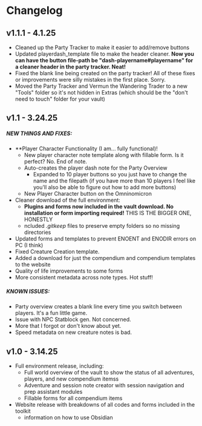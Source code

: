 # Changelog

## v1.1.1 - 4.1.25
- Cleaned up the Party Tracker to make it easier to add/remove buttons
- Updated playerdash_template file to make the header cleaner. **Now you can have the button file-path be "dash-playername#playername" for a cleaner header in the party tracker. Neat!**
- Fixed the blank line being created on the party tracker! All of these fixes or improvements were silly mistakes in the first place. Sorry.
- Moved the Party Tracker and Vermun the Wandering Trader to a new "Tools" folder so it's not hidden in Extras (which should be the "don't need to touch" folder for your vault)

## v1.1 - 3.24.25
##### NEW THINGS AND FIXES:
- **Player Character Functionality (I am... fully functional)! 
	- New player character note template along with fillable form. Is it perfect? No. End of note.
	- Auto-creates the player dash note for the Party Overview 
		- Expanded to 10 player buttons so you just have to change the name and the filepath (if you have more than 10 players I feel like you'll also be able to figure out how to add more buttons)
	- New Player Character button on the Omninomicron
- Cleaner download of the full environment:
	- **Plugins and forms now included in the vault download. No installation or form importing required!** THIS IS THE BIGGER ONE, HONESTLY
	- ncluded *.gitkeep* files to preserve empty folders so no missing directories
- Updated forms and templates to prevent ENOENT and ENODIR errors on PC (I think)
- Fixed Creature Creation template.
- Added a download for just the compendium and compendium templates to the website
- Quality of life improvements to some forms
- More consistent metadata across note types. Hot stuff!
##### KNOWN ISSUES:
- Party overview creates a blank line every time you switch between players. It's a fun little game.
- Issue with NPC Statblock gen. Not concerned.
- More that I forgot or don't know about yet.
- Speed metadata on new creature notes is bad.

## v1.0 - 3.14.25
- Full environment release, including:
	- Full world overview of the vault to show the status of all adventures, players, and new compendium itemss
	- Adventure and session note creator with session navigation and prep assistant modules
	- Fillable forms for all compendium items
- Website release with breakdowns of all codes and forms included in the toolkit
	- information on how to use Obsidian

